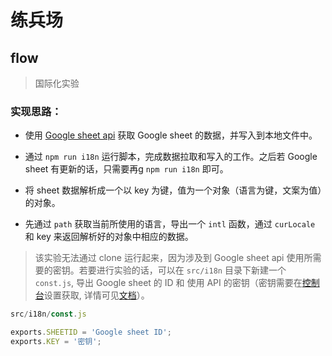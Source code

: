 # 练兵场

## flow

> 国际化实验

### 实现思路：

- 使用 [Google sheet api](https://developers.google.com/sheets/api/) 获取 Google sheet 的数据，并写入到本地文件中。 

- 通过 `npm run i18n` 运行脚本，完成数据拉取和写入的工作。之后若 Google sheet 有更新的话，只需要再g `npm run i18n` 即可。

- 将 sheet 数据解析成一个以 key 为键，值为一个对象（语言为键，文案为值）的对象。

- 先通过 `path` 获取当前所使用的语言，导出一个 `intl` 函数，通过 `curLocale` 和 key 来返回解析好的对象中相应的数据。

> 该实验无法通过 clone 运行起来，因为涉及到 Google sheet api 使用所需要的密钥。若要进行实验的话，可以在 `src/i18n` 目录下新建一个 `const.js`, 导出 Google sheet 的 ID 和 使用 API 的密钥（密钥需要在[控制台](https://console.developers.google.com/apis/dashboard)设置获取, 详情可见[文档](https://developers.google.com/sheets/api/guides/authorizing)）。

```js
src/i18n/const.js

exports.SHEETID = 'Google sheet ID';
exports.KEY = '密钥';
```